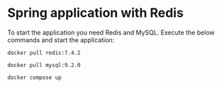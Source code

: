 # Spring application with Redis

To start the application you need Redis and MySQL. Execute the below commands and start the application:
```
docker pull redis:7.4.2
```
```
docker pull mysql:9.2.0
```
```
docker compose up
```

